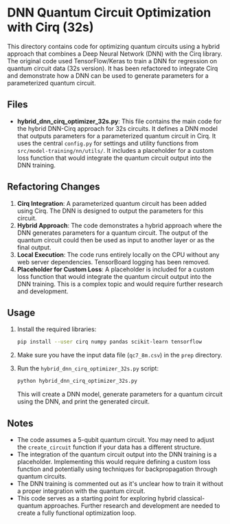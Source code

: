 # DNN Quantum Circuit Optimization with Cirq (32s)

This directory contains code for optimizing quantum circuits using a hybrid approach that combines a Deep Neural Network (DNN) with the Cirq library. The original code used TensorFlow/Keras to train a DNN for regression on quantum circuit data (32s version). It has been refactored to integrate Cirq and demonstrate how a DNN can be used to generate parameters for a parameterized quantum circuit.

## Files

-   **hybrid_dnn_cirq_optimizer_32s.py**: This file contains the main code for the hybrid DNN-Cirq approach for 32s circuits. It defines a DNN model that outputs parameters for a parameterized quantum circuit in Cirq. It uses the central `config.py` for settings and utility functions from `src/model-training/nn/utils/`. It includes a placeholder for a custom loss function that would integrate the quantum circuit output into the DNN training.

## Refactoring Changes

1. **Cirq Integration**: A parameterized quantum circuit has been added using Cirq. The DNN is designed to output the parameters for this circuit.
2. **Hybrid Approach**: The code demonstrates a hybrid approach where the DNN generates parameters for a quantum circuit. The output of the quantum circuit could then be used as input to another layer or as the final output.
3. **Local Execution**: The code runs entirely locally on the CPU without any web server dependencies. TensorBoard logging has been removed.
4. **Placeholder for Custom Loss**: A placeholder is included for a custom loss function that would integrate the quantum circuit output into the DNN training. This is a complex topic and would require further research and development.

## Usage

1. Install the required libraries:

    ```bash
    pip install --user cirq numpy pandas scikit-learn tensorflow
    ```

2. Make sure you have the input data file (`qc7_8m.csv`) in the `prep` directory.
3. Run the `hybrid_dnn_cirq_optimizer_32s.py` script:

    ```bash
    python hybrid_dnn_cirq_optimizer_32s.py
    ```

    This will create a DNN model, generate parameters for a quantum circuit using the DNN, and print the generated circuit.

## Notes

-   The code assumes a 5-qubit quantum circuit. You may need to adjust the `create_circuit` function if your data has a different structure.
-   The integration of the quantum circuit output into the DNN training is a placeholder. Implementing this would require defining a custom loss function and potentially using techniques for backpropagation through quantum circuits.
-   The DNN training is commented out as it's unclear how to train it without a proper integration with the quantum circuit.
-   This code serves as a starting point for exploring hybrid classical-quantum approaches. Further research and development are needed to create a fully functional optimization loop.
